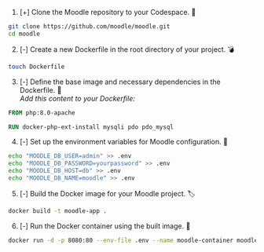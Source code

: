 1. [+] Clone the Moodle repository to your Codespace. 📂  
```bash
git clone https://github.com/moodle/moodle.git
cd moodle
```

2. [-] Create a new Dockerfile in the root directory of your project. 💣  
```bash
touch Dockerfile
```

3. [-] Define the base image and necessary dependencies in the Dockerfile. 📜  
_Add this content to your Dockerfile:_
```dockerfile
FROM php:8.0-apache

RUN docker-php-ext-install mysqli pdo pdo_mysql
```

4. [-] Set up the environment variables for Moodle configuration. 🔧  
```bash
echo "MOODLE_DB_USER=admin" >> .env
echo "MOODLE_DB_PASSWORD=yourpassword" >> .env
echo "MOODLE_DB_HOST=db" >> .env
echo "MOODLE_DB_NAME=moodle" >> .env
```

5. [-] Build the Docker image for your Moodle project. 🏷️  
```bash
docker build -t moodle-app .
```

6. [-] Run the Docker container using the built image. 🚀  
```bash
docker run -d -p 8080:80 --env-file .env --name moodle-container moodle-app
```
